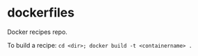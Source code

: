# dockerfiles
Docker recipes repo.

To build a recipe: `cd <dir>; docker build -t <containername> .`
